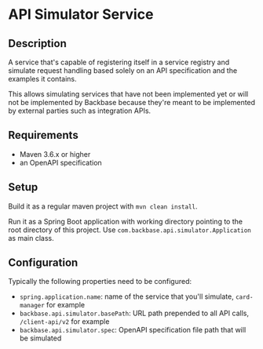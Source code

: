 # API Simulator Service

## Description

A service that's capable of registering itself in a service registry and simulate request handling based solely
on an API specification and the examples it contains.

This allows simulating services that have not been implemented yet or will not be implemented by Backbase because
they're meant to be implemented by external parties such as integration APIs.

## Requirements

- Maven 3.6.x or higher
- an OpenAPI specification

## Setup

Build it as a regular maven project with `mvn clean install`.

Run it as a Spring Boot application with working directory pointing to the root directory of this project.
Use `com.backbase.api.simulator.Application` as main class.

## Configuration

Typically the following properties need to be configured:

- `spring.application.name`: name of the service that you'll simulate, `card-manager` for example
- `backbase.api.simulator.basePath`: URL path prepended to all API calls, `/client-api/v2` for example
- `backbase.api.simulator.spec`: OpenAPI specification file path that will be simulated
